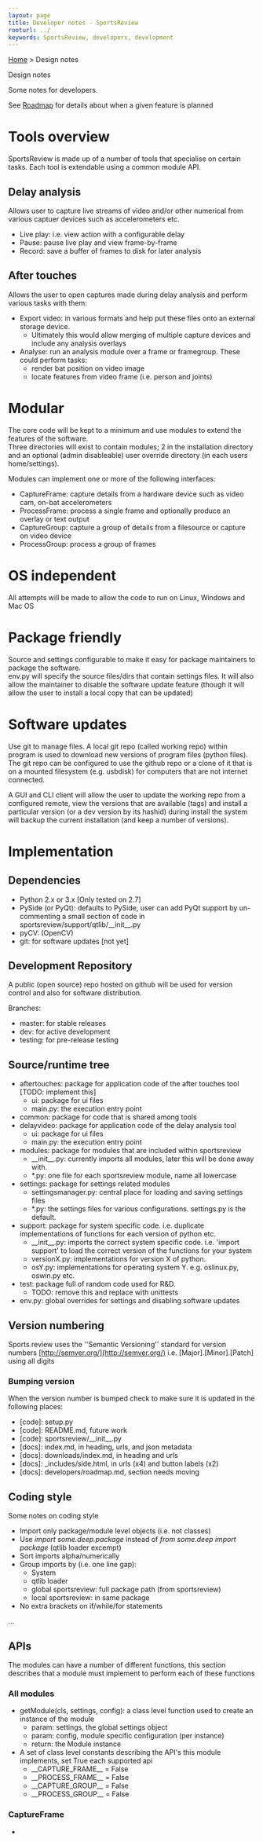 ```yaml
---
layout: page
title: Developer notes - SportsReview
rooturl: ../
keywords: SportsReview, developers, development
---
```


[Home](../index.html) > Design notes

<div class="title">Design notes</div>

Some notes for developers.

See [Roadmap](roadmap.html) for details about when a given feature is planned

# Tools overview

SportsReview is made up of a number of tools that specialise on certain tasks.  Each tool is extendable 
using a common module API. 

## Delay analysis

Allows user to capture live streams of video and/or other numerical from various captuer devices such
as accelerometers etc.

* Live play: i.e. view action with a configurable delay
* Pause: pause live play and view frame-by-frame
* Record: save a buffer of frames to disk for later analysis


## After touches
Allows the user to open captures made during delay analysis and perform various tasks with them:

* Export video: in various formats and help put these files onto an external storage device.
	* Ultimately this would allow merging of multiple capture devices and include any analysis overlays
* Analyse: run an analysis module over a frame or framegroup.  These could perform tasks:
	* render bat position on video image
	* locate features from video frame (i.e. person and joints)

# Modular
The core code will be kept to a minimum and use modules to extend the features of the software.  
Three directories will exist to contain modules; 2 in the installation directory and an optional 
(admin disableable) user override directory (in each users home/settings).

Modules can implement one or more of the following interfaces:

* CaptureFrame: capture details from a hardware device such as video cam, on-bat accelerometers
* ProcessFrame: process a single frame and optionally produce an overlay or text output
* CaptureGroup: capture a group of details from a filesource or capture on video device
* ProcessGroup: process a group of frames

# OS independent
All attempts will be made to allow the code to run on Linux, Windows and Mac OS

# Package friendly
Source and settings configurable to make it easy for package maintainers to package the software.  
env.py will specify the source files/dirs that contain settings files.  It will also allow the 
maintainer to disable the software update feature (though it will allow the user to install a 
local copy that can be updated)

# Software updates
Use git to manage files.  A local git repo (called working repo) within program is used to download 
new versions of program files (python files).  The git repo can be configured to use the github repo 
or a clone of it that is on a mounted filesystem (e.g. usbdisk) for computers that are not internet 
connected.

A GUI and CLI client will allow the user to update the working repo from a configured remote, view 
the versions that are available (tags) and install a particular version (or a dev version by its hashid)
during install the system will backup the current installation (and keep a number of versions).

# Implementation

## Dependencies
* Python 2.x or 3.x [Only tested on 2.7]
* PySide (or PyQt): defaults to PySide, user can add PyQt support by un-commenting a small section of code
in sportsreview/support/qtlib/\_\_init\_\_.py
* pyCV: (OpenCV)
* git: for software updates [not yet]

## Development Repository
A public (open source) repo hosted on github will be used for version control and also for software 
distribution.

Branches:
* master: for stable releases
* dev: for active development
* testing: for pre-release testing

## Source/runtime tree
* aftertouches: package for application code of the after touches tool [TODO: implement this]
	* ui: package for ui files
	* main.py: the execution entry point
* common: package for code that is shared among tools
* delayvideo: package for application code of the delay analysis tool
	* ui: package for ui files
	* main.py: the execution entry point
* modules: package for modules that are included within sportsreview
	* \_\_init\_\_.py: currently imports all modules, later this will be done away with.
	* \*.py: one file for each sportsreview module, name all lowercase
* settings: package for settings related modules
	* settingsmanager.py: central place for loading and saving settings files
	* \*.py: the settings files for various configurations.  settings.py is the default.
* support: package for system specific code. i.e. duplicate implementations of functions for each version of python etc.
	* \_\_init\_\_.py: imports the correct system specific code.  i.e. 'import support' to load the correct version of the functions for your system
	* versionX.py: implementations for version X of python.
	* osY.py: implementations for operating system Y.  e.g. oslinux.py, oswin.py etc.
* test: package full of random code used for R&D.  
	* TODO: remove this and replace with unittests
* env.py: global overrides for settings and disabling software updates

## Version numbering
Sports review uses the ''Semantic Versioning'' standard for version numbers [http://semver.org/](http://semver.org/)
i.e. [Major].[Minor].[Patch] using all digits

### Bumping version
When the version number is bumped check to make sure it is updated in the following places:

* \[code\]: setup.py
* \[code\]: README.md, future work
* \[code\]: sportsreview/\_\_init\_\_.py
* \[docs\]: index.md, in heading, urls, and json metadata
* \[docs\]: downloads/index.md, in heading and urls
* \[docs\]: \_includes/side.html, in urls (x4) and button labels (x2)
* \[docs\]: developers/roadmap.md, section needs moving

## Coding style
Some notes on coding style

* Import only package/module level objects (i.e. not classes)
* Use _import some.deep.package_ instead of _from some.deep import package_ (qtlib loader excempt)
* Sort imports alpha/numerically
* Group imports by (i.e. one line gap):
	* System
	* qtlib loader
	* global sportsreview: full package path (from sportsreview)
	* local sportsreview: in same package
* No extra brackets on if/while/for statements

...

## APIs
The modules can have a number of different functions, this section describes that a module must implement to
perform each of these functions

### All modules
* getModule(cls, settings, config): a class level function used to create an instance of the module
	* param: settings, the global settings object
	* param: config, module specific configuration (per instance)
	* return: the Module instance
* A set of class level constants describing the API's this module implements, set True each supported api
	* \_\_CAPTURE_FRAME\_\_ = False
	* \_\_PROCESS_FRAME\_\_ = False
	* \_\_CAPTURE_GROUP\_\_ = False
	* \_\_PROCESS_GROUP\_\_ = False

### CaptureFrame
* 


